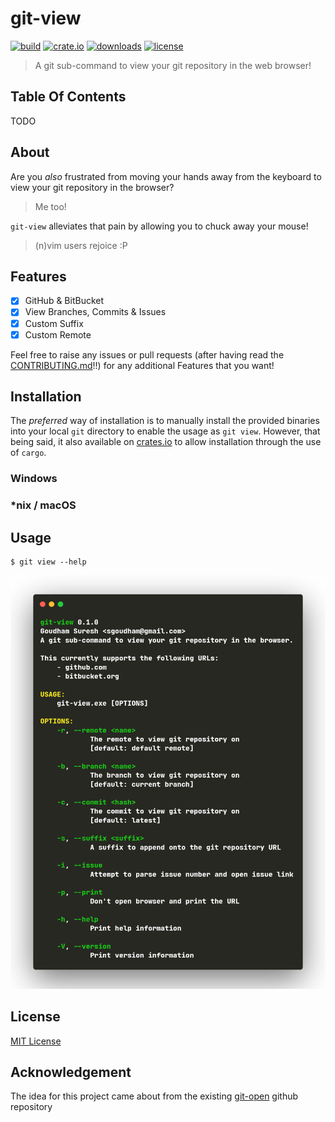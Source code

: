 # git-view

[![build](https://github.com/sgoudham/git-view/actions/workflows/build.yml/badge.svg)](https://github.com/sgoudham/git-view/actions/workflows/build.yml)
[![crate.io](https://img.shields.io/crates/v/git-view)](https://crates.io/crates/git-view)
[![downloads](https://img.shields.io/crates/d/git-view)](https://crates.io/crates/git-view)
[![license](https://img.shields.io/github/license/sgoudham/git-view)](LICENSE)

> A git sub-command to view your git repository in the web browser!

## Table Of Contents

TODO

## About

Are you _also_ frustrated from moving your hands away from the keyboard to view your git repository in the browser? 

> Me too!

`git-view` alleviates that pain by allowing you to chuck away your mouse!

> (n)vim users rejoice :P

## Features

- [x] GitHub & BitBucket
- [x] View Branches, Commits & Issues
- [x] Custom Suffix
- [x] Custom Remote

Feel free to raise any issues or pull requests (after having read the [CONTRIBUTING.md]()!!) for any additional Features
that you want!

## Installation

The _preferred_ way of installation is to manually install the provided binaries into your local `git` directory to enable
the usage as `git view`. However, that being said, it also available on [crates.io]() to allow installation through the use of `cargo`.

### Windows

### *nix / macOS

## Usage

```commandline
$ git view --help
```

![help](./docs/images/v0-1-0.png "Contents displayed when running `git view --help`")

## License

[MIT License](LICENSE)

## Acknowledgement

The idea for this project came about from the existing [git-open](https://github.com/paulirish/git-open/blob/master/git-open) github repository
